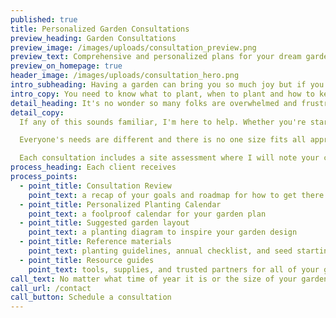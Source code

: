 ```yaml
---
published: true
title: Personalized Garden Consultations
preview_heading: Garden Consultations
preview_image: /images/uploads/consultation_preview.png
preview_text: Comprehensive and personalized plans for your dream garden.
preview_on_homepage: true
header_image: /images/uploads/consultation_hero.png
intro_subheading: Having a garden can bring you so much joy but if you're new to it, there is so much to learn!
intro_copy: You need to know what to plant, when to plant and how to keep everything alive. You have to battle Colorado's spring hails and summer droughts. There is infrastructure, irrigation, and soil health to consider. You have seed packets to decipher, conflicting advice to sort through, and pests to deal with.
detail_heading: It's no wonder so many folks are overwhelmed and frustrated!
detail_copy:
  If any of this sounds familiar, I'm here to help. Whether you're starting from the ground up or are trying to work through challenges from previous growing seasons, you'll benefit from this partnership.

  Everyone's needs are different and there is no one size fits all approach to gardening. While books and websites are wonderful resources, nothing compares to in-person expert advice. I create individualized plans that work for the specific needs of my clients.

  Each consultation includes a site assessment where I will note your challenges and opportunities. We'll discuss what your gardening goals are and create a plan for how to get there. each client receives personalized materials to help them save time, money, and effort.
process_heading: Each client receives
process_points:
  - point_title: Consultation Review
    point_text: a recap of your goals and roadmap for how to get there
  - point_title: Personalized Planting Calendar
    point_text: a foolproof calendar for your garden plan
  - point_title: Suggested garden layout
    point_text: a planting diagram to inspire your garden design
  - point_title: Reference materials
    point_text: planting guidelines, annual checklist, and seed starting guid
  - point_title: Resource guides
    point_text: tools, supplies, and trusted partners for all of your gardening needs
call_text: No matter what time of year it is or the size of your gardening space, we can work together to create a game plan for you. Reach out today so we can schedule a visit!
call_url: /contact
call_button: Schedule a consultation
---
```


